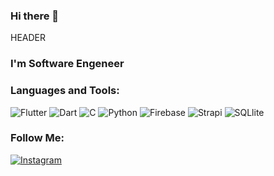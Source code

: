 ### Hi there 👋

HEADER

### I'm Software Engeneer

### Languages and Tools:
![Flutter](https://img.shields.io/badge/-Flutter-<ff69b4>?style=flat&logo=flutter&logoColor=47C5FB)
![Dart](https://img.shields.io/badge/-Dart-<COLOR>?style=flat&logo=dart&logoColor=47C5FB)
![C](https://img.shields.io/badge/-C-<COLOR>?style=flat&logo=C&logoColor=47C5FB)
![Python](https://img.shields.io/badge/-Python-<COLOR>?style=flat&logo=python&logoColor=47C5FB)
![Firebase](https://img.shields.io/badge/-Firebase-<COLOR>?style=flat&logo=firebase&logoColor=47C5FB)
![Strapi](https://img.shields.io/badge/-Strapi-<COLOR>?style=flat&logo=strapi&logoColor=47C5FB)
![SQLlite](https://img.shields.io/badge/-SQLlite-<COLOR>?style=flat&logo=SQLlite&logoColor=47C5FB)


### Follow Me:

[![Instagram](https://img.shields.io/badge/-Instagram-<COLOR>?style=flat&logo=Instagram&logoColor=b4068e)](https://www.instagram.com/senseibahtiyarovich/)
